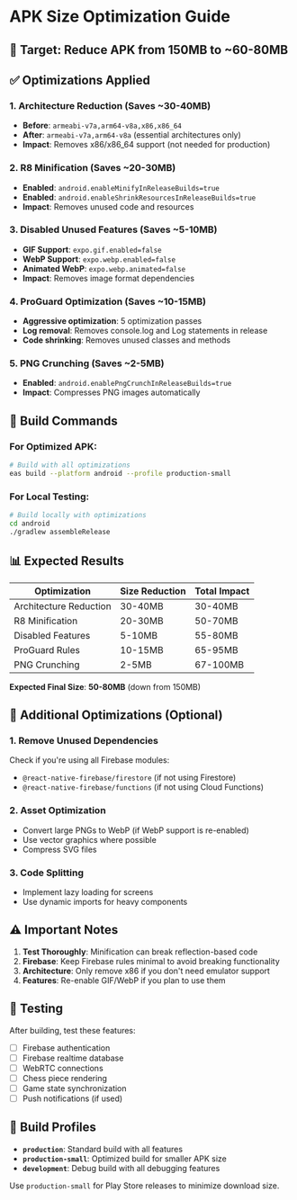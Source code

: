 # APK Size Optimization Guide

## 🎯 **Target: Reduce APK from 150MB to ~60-80MB**

## ✅ **Optimizations Applied**

### 1. **Architecture Reduction** (Saves ~30-40MB)
- **Before**: `armeabi-v7a,arm64-v8a,x86,x86_64`
- **After**: `armeabi-v7a,arm64-v8a` (essential architectures only)
- **Impact**: Removes x86/x86_64 support (not needed for production)

### 2. **R8 Minification** (Saves ~20-30MB)
- **Enabled**: `android.enableMinifyInReleaseBuilds=true`
- **Enabled**: `android.enableShrinkResourcesInReleaseBuilds=true`
- **Impact**: Removes unused code and resources

### 3. **Disabled Unused Features** (Saves ~5-10MB)
- **GIF Support**: `expo.gif.enabled=false`
- **WebP Support**: `expo.webp.enabled=false`
- **Animated WebP**: `expo.webp.animated=false`
- **Impact**: Removes image format dependencies

### 4. **ProGuard Optimization** (Saves ~10-15MB)
- **Aggressive optimization**: 5 optimization passes
- **Log removal**: Removes console.log and Log statements in release
- **Code shrinking**: Removes unused classes and methods

### 5. **PNG Crunching** (Saves ~2-5MB)
- **Enabled**: `android.enablePngCrunchInReleaseBuilds=true`
- **Impact**: Compresses PNG images automatically

## 🚀 **Build Commands**

### For Optimized APK:
```bash
# Build with all optimizations
eas build --platform android --profile production-small
```

### For Local Testing:
```bash
# Build locally with optimizations
cd android
./gradlew assembleRelease
```

## 📊 **Expected Results**

| Optimization | Size Reduction | Total Impact |
|--------------|---------------|--------------|
| Architecture Reduction | 30-40MB | 30-40MB |
| R8 Minification | 20-30MB | 50-70MB |
| Disabled Features | 5-10MB | 55-80MB |
| ProGuard Rules | 10-15MB | 65-95MB |
| PNG Crunching | 2-5MB | 67-100MB |

**Expected Final Size**: **50-80MB** (down from 150MB)

## 🔧 **Additional Optimizations (Optional)**

### 1. **Remove Unused Dependencies**
Check if you're using all Firebase modules:
- `@react-native-firebase/firestore` (if not using Firestore)
- `@react-native-firebase/functions` (if not using Cloud Functions)

### 2. **Asset Optimization**
- Convert large PNGs to WebP (if WebP support is re-enabled)
- Use vector graphics where possible
- Compress SVG files

### 3. **Code Splitting**
- Implement lazy loading for screens
- Use dynamic imports for heavy components

## ⚠️ **Important Notes**

1. **Test Thoroughly**: Minification can break reflection-based code
2. **Firebase**: Keep Firebase rules minimal to avoid breaking functionality
3. **Architecture**: Only remove x86 if you don't need emulator support
4. **Features**: Re-enable GIF/WebP if you plan to use them

## 🧪 **Testing**

After building, test these features:
- [ ] Firebase authentication
- [ ] Firebase realtime database
- [ ] WebRTC connections
- [ ] Chess piece rendering
- [ ] Game state synchronization
- [ ] Push notifications (if used)

## 📱 **Build Profiles**

- **`production`**: Standard build with all features
- **`production-small`**: Optimized build for smaller APK size
- **`development`**: Debug build with all debugging features

Use `production-small` for Play Store releases to minimize download size.
